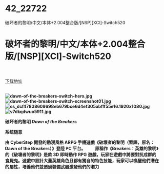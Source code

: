# 42_22722
破坏者的黎明/中文/本体+2.004整合版/[NSP][XCI]-Switch520
# 破坏者的黎明/中文/本体+2.004整合版/[NSP][XCI]-Switch520
 <br/></br>
[下载地址](https://www.switch520.cc/article/22722 "下载地址")
<br/></br>

<p><strong><img title="dawn-of-the-breakers-switch-hero.jpg" src="https://www.switch520.cc/muke_img/2021_09_29_d8200a3af2905.jpg" alt="dawn-of-the-breakers-switch-hero.jpg"></strong><br>
<strong><img title="dawn-of-the-breakers-switch-screenshot01.jpg" src="https://www.switch520.cc/muke_img/2021_09_29_0bc5c7430228c.jpg" alt="dawn-of-the-breakers-switch-screenshot01.jpg"></strong><br>
<strong><img title="ss_dcf47838609698eb679bce6d4ef305abfff55e16.1920x1080.jpg" src="https://www.switch520.cc/muke_img/2021_09_29_8a58fc43304bb.jpg" alt="ss_dcf47838609698eb679bce6d4ef305abfff55e16.1920x1080.jpg"></strong><br>
<strong><img title="v7dkqdwuo5911.jpg" src="https://www.switch520.cc/muke_img/2021_09_29_d7aa5bb5f7585.jpg" alt="v7dkqdwuo5911.jpg">&nbsp;</strong></p>
<p><strong>破坏者的黎明 <em class="qkunPe">Dawn of the Breakers</em></strong></p>
<p><strong>系统随意</strong></p>
<p><strong>由 CyberStep 開發的動漫風格 ARPG 手機遊戲《破壞者的黎明（暫譯，原名：Dawn of the Breakers）》登陸 PC 平台。 　　原稱作《Breakers：英雄的黎明》的《破壞者的黎明》是款 3D 即時動作 RPG 遊戲，玩家在遊戲中將要對抗成群的食屍鬼。遊戲中設計大量英雄角色且都有獨自的特色技能，玩家可以喚醒他們潛在的屬性，培養他們並透過裝備武器激發他們的潛力</strong></p>
